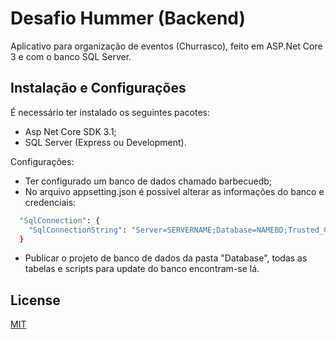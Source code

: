 # Desafio Hummer (Backend)

Aplicativo para organização de eventos (Churrasco), feito em ASP.Net Core 3 e com o banco SQL Server.

## Instalação e Configurações

É necessário ter instalado os seguintes pacotes:

* Asp Net Core SDK 3.1;
* SQL Server (Express ou Development).

Configurações:

* Ter configurado um banco de dados chamado barbecuedb;
* No arquivo appsetting.json é possível alterar as informações do banco e credenciais:

```bash
  "SqlConnection": {
    "SqlConnectionString": "Server=SERVERNAME;Database=NAMEBD;Trusted_Connection=True"
  }
```
* Publicar o projeto de banco de dados da pasta "Database", todas as tabelas e scripts para update do banco encontram-se lá.

## License
[MIT](https://choosealicense.com/licenses/mit/)
